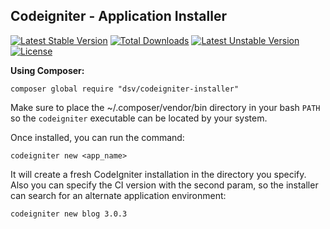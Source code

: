 ## Codeigniter - Application Installer

[![Latest Stable Version](https://poser.pugx.org/dsv/codeigniter-installer/v/stable)](https://packagist.org/packages/dsv/codeigniter-installer) [![Total Downloads](https://poser.pugx.org/dsv/codeigniter-installer/downloads)](https://packagist.org/packages/dsv/codeigniter-installer) [![Latest Unstable Version](https://poser.pugx.org/dsv/codeigniter-installer/v/unstable)](https://packagist.org/packages/dsv/codeigniter-installer) [![License](https://poser.pugx.org/dsv/codeigniter-installer/license)](https://packagist.org/packages/dsv/codeigniter-installer)

**Using Composer:**

```
composer global require "dsv/codeigniter-installer"
```

Make sure to place the ~/.composer/vendor/bin directory in your bash `PATH` so the ```codeigniter``` executable can be located by your system. 

Once installed, you can run the command:

```
codeigniter new <app_name>
``` 

It will create a fresh CodeIgniter installation in the directory you specify. Also you can specify the CI version with the second param, so the installer can search for an alternate application environment:

```
codeigniter new blog 3.0.3
```
